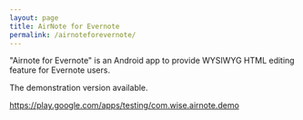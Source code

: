 ```yaml
---
layout: page
title: AirNote for Evernote
permalink: /airnoteforevernote/
---
```


"Airnote for Evernote" is an Android app to provide WYSIWYG HTML editing feature for Evernote users. 

The demonstration version available.

https://play.google.com/apps/testing/com.wise.airnote.demo